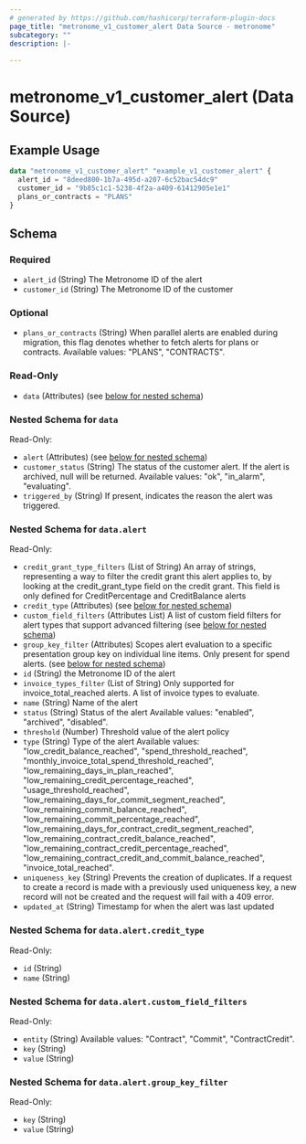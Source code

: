 ```yaml
---
# generated by https://github.com/hashicorp/terraform-plugin-docs
page_title: "metronome_v1_customer_alert Data Source - metronome"
subcategory: ""
description: |-
  
---
```


# metronome_v1_customer_alert (Data Source)



## Example Usage

```terraform
data "metronome_v1_customer_alert" "example_v1_customer_alert" {
  alert_id = "8deed800-1b7a-495d-a207-6c52bac54dc9"
  customer_id = "9b85c1c1-5238-4f2a-a409-61412905e1e1"
  plans_or_contracts = "PLANS"
}
```

<!-- schema generated by tfplugindocs -->
## Schema

### Required

- `alert_id` (String) The Metronome ID of the alert
- `customer_id` (String) The Metronome ID of the customer

### Optional

- `plans_or_contracts` (String) When parallel alerts are enabled during migration, this flag denotes whether to fetch alerts for plans or contracts.
Available values: "PLANS", "CONTRACTS".

### Read-Only

- `data` (Attributes) (see [below for nested schema](#nestedatt--data))

<a id="nestedatt--data"></a>
### Nested Schema for `data`

Read-Only:

- `alert` (Attributes) (see [below for nested schema](#nestedatt--data--alert))
- `customer_status` (String) The status of the customer alert. If the alert is archived, null will be returned.
Available values: "ok", "in_alarm", "evaluating".
- `triggered_by` (String) If present, indicates the reason the alert was triggered.

<a id="nestedatt--data--alert"></a>
### Nested Schema for `data.alert`

Read-Only:

- `credit_grant_type_filters` (List of String) An array of strings, representing a way to filter the credit grant this alert applies to, by looking at the credit_grant_type field on the credit grant. This field is only defined for CreditPercentage and CreditBalance alerts
- `credit_type` (Attributes) (see [below for nested schema](#nestedatt--data--alert--credit_type))
- `custom_field_filters` (Attributes List) A list of custom field filters for alert types that support advanced filtering (see [below for nested schema](#nestedatt--data--alert--custom_field_filters))
- `group_key_filter` (Attributes) Scopes alert evaluation to a specific presentation group key on individual line items. Only present for spend alerts. (see [below for nested schema](#nestedatt--data--alert--group_key_filter))
- `id` (String) the Metronome ID of the alert
- `invoice_types_filter` (List of String) Only supported for invoice_total_reached alerts. A list of invoice types to evaluate.
- `name` (String) Name of the alert
- `status` (String) Status of the alert
Available values: "enabled", "archived", "disabled".
- `threshold` (Number) Threshold value of the alert policy
- `type` (String) Type of the alert
Available values: "low_credit_balance_reached", "spend_threshold_reached", "monthly_invoice_total_spend_threshold_reached", "low_remaining_days_in_plan_reached", "low_remaining_credit_percentage_reached", "usage_threshold_reached", "low_remaining_days_for_commit_segment_reached", "low_remaining_commit_balance_reached", "low_remaining_commit_percentage_reached", "low_remaining_days_for_contract_credit_segment_reached", "low_remaining_contract_credit_balance_reached", "low_remaining_contract_credit_percentage_reached", "low_remaining_contract_credit_and_commit_balance_reached", "invoice_total_reached".
- `uniqueness_key` (String) Prevents the creation of duplicates. If a request to create a record is made with a previously used uniqueness key, a new record will not be created and the request will fail with a 409 error.
- `updated_at` (String) Timestamp for when the alert was last updated

<a id="nestedatt--data--alert--credit_type"></a>
### Nested Schema for `data.alert.credit_type`

Read-Only:

- `id` (String)
- `name` (String)


<a id="nestedatt--data--alert--custom_field_filters"></a>
### Nested Schema for `data.alert.custom_field_filters`

Read-Only:

- `entity` (String) Available values: "Contract", "Commit", "ContractCredit".
- `key` (String)
- `value` (String)


<a id="nestedatt--data--alert--group_key_filter"></a>
### Nested Schema for `data.alert.group_key_filter`

Read-Only:

- `key` (String)
- `value` (String)
